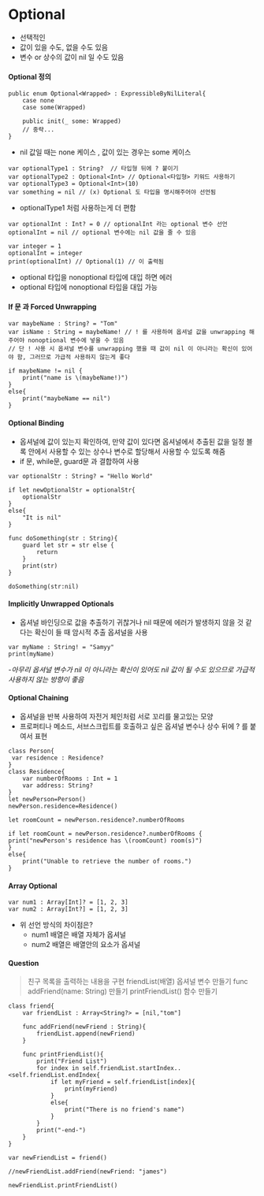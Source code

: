 # Optional
- 선택적인
- 값이 있을 수도, 없을 수도 있음
- 변수 or 상수의 값이 nil 일 수도 있음

#### Optional 정의
```
public enum Optional<Wrapped> : ExpressibleByNilLiteral{
	case none
	case some(Wrapped)
	
	public init(_ some: Wrapped)
	// 중략...
}
```
- nil 값일 때는 none 케이스 , 값이 있는 경우는 some 케이스

```
var optionalType1 : String?  // 타입형 뒤에 ? 붙이기
var optionalType2 : Optional<Int> // Optional<타입형> 키워드 사용하기
var optionalType3 = Optional<Int>(10)
var something = nil // (x) Optional 도 타입을 명시해주어야 선언됨
```
- optionalType1 처럼 사용하는게 더 편함


```
var optionalInt : Int? = 0 // optionalInt 라는 optional 변수 선언
optionalInt = nil // optional 변수에는 nil 값을 줄 수 있음

var integer = 1
optionalInt = integer
print(optionalInt) // Optional(1) // 이 출력됨
```
- optional 타입을 nonoptional 타입에 대입 하면 에러
- optional 타입에 nonoptional 타입을 대입 가능

#### If  문 과 Forced Unwrapping
```
var maybeName : String? = "Tom"
var isName : String = maybeName! // ! 를 사용하여 옵셔널 값을 unwrapping 해주어야 nonoptional 변수에 넣을 수 있음
// 단 ! 사용 시 옵셔널 변수를 unwrapping 했을 때 값이 nil 이 아니라는 확신이 있어야 함, 그러므로 가급적 사용하지 않는게 좋다

if maybeName != nil {
	print("name is \(maybeName!)")
}
else{
	print("maybeName == nil")
}
```

#### Optional Binding
- 옵셔널에 값이 있는지 확인하여, 만약 값이 있다면 옵셔널에서 추출된 값을 일정 블록 안에서 사용할 수 있는 상수나 변수로 할당해서 사용할 수 있도록 해줌
- if 문, while문, guard문 과 결합하여 사용
```
var optionalStr : String? = "Hello World"

if let newOptionalStr = optionalStr{
	optionalStr
}
else{
	"It is nil"
}

func doSomething(str : String){
	guard let str = str else {
		return
	}
	print(str)
}

doSomething(str:nil)
```
#### Implicitly Unwrapped Optionals
- 옵셔널 바인딩으로 값을 추출하기 귀찮거나 nil 때문에 에러가 발생하지 않을 것 같다는 확신이 들 때 암시적 추출 옵셔널을 사용
```
var myName : String! = "Samyy"
print(myName)
```
 -_아무리 옵셔널 변수가  nil 이 아니라는 확신이 있어도 nil 값이 될 수도 있으므로 가급적 사용하지 않는 방향이 좋음_

#### Optional Chaining
- 옵셔널을 반복 사용하여 자전거 체인처럼 서로 꼬리를 물고있는 모양
- 프로퍼티나 메소드, 서브스크립트를 호출하고 싶은 옵셔널 변수나 상수 뒤에 ? 를 붙여서 표현
```
class Person{
 var residence : Residence?
}
class Residence{
	var numberOfRooms : Int = 1
	var address: String?
}
let newPerson=Person()
newPerson.residence=Residence()

let roomCount = newPerson.residence?.numberOfRooms

if let roomCount = newPerson.residence?.numberOfRooms {
print("newPerson's residence has \(roomCount) room(s)")
}
else{
	print("Unable to retrieve the number of rooms.")
}
```

#### Array Optional
```
var num1 : Array[Int]? = [1, 2, 3]
var num2 : Array[Int?] = [1, 2, 3]
```
- 위 선언 방식의 차이점은?
	- num1 배열은 배열 자체가 옵셔널
	- num2 배열은 배열안의 요소가 옵셔널

#### Question
> 친구 목록을 출력하는 내용을 구현
friendList(배열) 옵셔널 변수 만들기
func addFriend(name: String) 만들기
printFriendList() 함수 만들기

```
class friend{
	var friendList : Array<String?> = [nil,"tom"]
 
	func addFriend(newFriend : String){
		friendList.append(newFriend)
	}
  
	func printFriendList(){
		print("Friend List")
		for index in self.friendList.startIndex..<self.friendList.endIndex{
			if let myFriend = self.friendList[index]{
				print(myFriend)
			}
			else{
				print("There is no friend's name")
			}
		}
		print("-end-")
	}
}
  
var newFriendList = friend()

//newFriendList.addFriend(newFriend: "james")

newFriendList.printFriendList()
```
